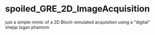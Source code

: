 # spoiled_GRE_2D_ImageAcquisition
just a simple mimic of a 2D Bloch-simulated acquisition using a "digital" shepp logan phantom

